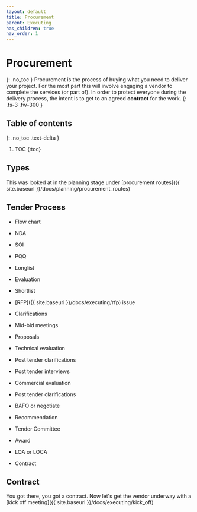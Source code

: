 ```yaml
---
layout: default
title: Procurement
parent: Executing
has_children: true
nav_order: 1
---
```


# Procurement
{: .no_toc }
Procurement is the process of buying what you need to deliver your project. For the most part this will involve engaging a vendor to complete the services (or part of). In order to protect everyone during the delivery process, the intent is to get to an agreed **contract** for the work.
{: .fs-3 .fw-300 }

## Table of contents
{: .no_toc .text-delta }

1. TOC
{:toc}

## Types
This was looked at in the planning stage under [procurement routes]({{ site.baseurl }}/docs/planning/procurement_routes)

## Tender Process
- Flow chart

- NDA
- SOI
- PQQ
- Longlist
- Evaluation
- Shortlist
- [RFP]({{ site.baseurl }}/docs/executing/rfp) issue
- Clarifications
- Mid-bid meetings
- Proposals
- Technical evaluation
- Post tender clarifications
- Post tender interviews
- Commercial evaluation
- Post tender clarifications
- BAFO or negotiate
- Recommendation
- Tender Committee
- Award
- LOA or LOCA
- Contract

## Contract
You got there, you got a contract. Now let's get the vendor underway with a [kick off meeting]({{ site.baseurl }}/docs/executing/kick_off)
